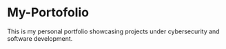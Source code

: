 # My-Portofolio
This is my personal portfolio showcasing projects under cybersecurity and software development.
